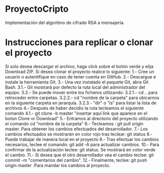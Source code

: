 # ProyectoCripto
Implementación del algoritmo de cifrado RSA  a mensajería.
# Instrucciones para replicar o clonar el proyecto
Si solo desea descargar el archivo, haga click sobre el botón verde y elija Download ZIP.
Si desea clonar el proyecto realice lo siguiente:
1.- Cree un usuario o autentifique en caso de tener cuenta en GitHub.
2.- Descargue e instale la herramienta Git.
3.- Una vez instalado el paquete Git, abra Git Bash.
  3.1.- Git mostrará por defecto la ruta local del administrador del equipo.
  3.2.- Se puede mover entre los ficheros utilizando:
    3.2.1.- cd .. para retroceder entre carpetas.
    3.2.2.- cd "nombre de la carpeta" para ubicarnos en la siguiente carpeta en jerarquía.
    3.2.3.- "dir" o "ls" para listar la lista de archivos
4.- Después de haber decidio la ruta tecleamos el siguiente comando
  4.1.- git clone -b master "insertar aquí link que aparece en el boton Clone or Download"
5.- Entramos al directorio del proyecto utilizando el comando cd "nombre de la carpeta"
6.- Tecleamos : git pull origin master. Para obtener los cambios efectuados del desarrollador.
7.- Los cambios efectuados se mostrarán en color rojo tras teclear: git status
8.- Puede trabajar de manera local en el proyecto
9.- Tras efectuar los cambios necesarios, teclee el comando: git add -A para actualizar cambios.
10.- Para confirmar de la actualización teclee: git status. Se mostrará en color verde el cambio.
11.- Si desea que el otro desarrollador vea el cambio teclee: git commit -m "comentarios del cambio".
12.- Finalmente, teclee: git push origin master .Para mandar los cambios al proyecto.
